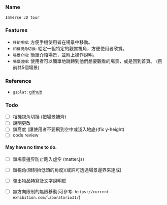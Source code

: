 ### Name
`Immerse 3D tour`

### Features
- `移動搖桿`: 方便手機使用者在場景中移動。
- `相機視角切換`: 給定一組特定的觀賞視角，方便使用者欣賞。
- `場景介紹`: 簡單介紹場景，並附上操作說明。
- `場景選擇`: 使用者可以簡單地跳轉到他們想要觀看的場景，或是回到首頁。 (目前共5個場景)

### Reference
- `gsplat`: [github](https://github.com/huggingface/gsplat.js)

### Todo
- [ ] 相機視角切換 (把場景補齊)
- [ ] 說明更改
- [ ] 鎖高度 (讓使用者不要飛到空中或淺入地底)(fix y-height)
- [ ] code review

#### May have no time to do.
- [ ] 鎖場景邊界防止跑入虛空 (matter.js)
- [ ] 鎖視角(限制抬低頭的角度)(或許可透過場景邊界來達成)
- [ ] 彈出物品特寫及文字說明框
- [ ] 無方向限制的無限移動(可參考: `https://current-exhibition.com/laboratorio31/`)

